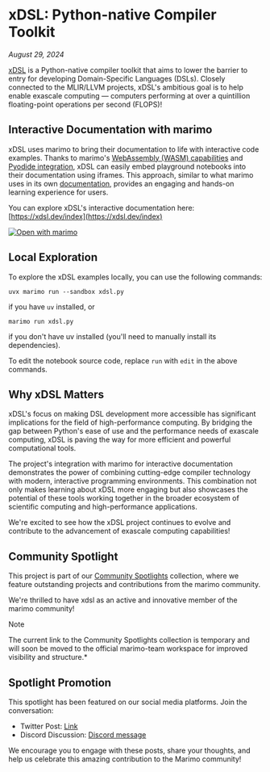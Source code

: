 # xDSL: Python-native Compiler Toolkit

*August 29, 2024*

[xDSL](https://xdsl.dev/) is a Python-native compiler toolkit that aims to lower the barrier to entry for developing Domain-Specific Languages (DSLs). Closely connected to the MLIR/LLVM projects, xDSL's ambitious goal is to help enable exascale computing — computers performing at over a quintillion floating-point operations per second (FLOPS)!

## Interactive Documentation with marimo

xDSL uses marimo to bring their documentation to life with interactive code examples. Thanks to marimo's [WebAssembly (WASM) capabilities](https://docs.marimo.io/guides/wasm.html#creating-and-sharing-wasm-notebooks) and [Pyodide integration](https://marimo.io/blog/newsletter-2), xDSL can easily embed playground notebooks into their documentation using iframes. This approach, similar to what marimo uses in its own [documentation](https://docs.marimo.io/), provides an engaging and hands-on learning experience for users.

You can explore xDSL's interactive documentation here: [https://xdsl.dev/index](https://xdsl.dev/index)

[![Open with marimo](https://marimo.io/shield.svg)](https://marimo.io/@haleshot/notebook-3juvpw)

## Local Exploration

To explore the xDSL examples locally, you can use the following commands:

```shell
uvx marimo run --sandbox xdsl.py
```

if you have `uv` installed, or

```shell
marimo run xdsl.py
```

if you don't have uv installed (you'll need to manually install its dependencies).

To edit the notebook source code, replace `run` with `edit` in the above commands.

## Why xDSL Matters

xDSL's focus on making DSL development more accessible has significant implications for the field of high-performance computing. By bridging the gap between Python's ease of use and the performance needs of exascale computing, xDSL is paving the way for more efficient and powerful computational tools.

The project's integration with marimo for interactive documentation demonstrates the power of combining cutting-edge compiler technology with modern, interactive programming environments. This combination not only makes learning about xDSL more engaging but also showcases the potential of these tools working together in the broader ecosystem of scientific computing and high-performance applications.

We're excited to see how the xDSL project continues to evolve and contribute to the advancement of exascale computing capabilities!

## Community Spotlight

This project is part of our [Community Spotlights](https://marimo.io/c/@haleshot/community-spotlights) collection, where we feature outstanding projects and contributions from the marimo community.

We're thrilled to have xdsl as an active and innovative member of the marimo community!

> [!NOTE]
> The current link to the Community Spotlights collection is temporary and will soon be moved to the official marimo-team workspace for improved visibility and structure.*

## Spotlight Promotion

This spotlight has been featured on our social media platforms. Join the conversation:

- Twitter Post: [Link](https://x.com/marimo_io/status/1829209846174105826)
- Discord Discussion: [Discord message](https://discord.com/channels/1059888774789730424/1268639867898695761/1278770178259292251)

We encourage you to engage with these posts, share your thoughts, and help us celebrate this amazing contribution to the Marimo community!
